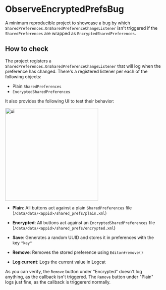 # ObserveEncryptedPrefsBug
A minimum reproducible project to showcase a bug by which `SharedPreferences.OnSharedPreferenceChangeListener`
isn't triggered if the `SharedPreferences` are wrapped as `EncryptedSharedPreferences`.

## How to check

The project registers a `SharedPreferences.OnSharedPreferenceChangeListener` that will log when the preference has changed. There's a registered listener per each of the following objects:
* Plain `SharedPreferences`
* `EncryptedSharedPreferences`

It also provides the following UI to test their behavior:

<img src="https://user-images.githubusercontent.com/1465685/157737031-6098947d-a532-48aa-9f3f-587cbea355c8.png" alt="ui" width="300"/>

* **Plain**: All buttons act against a plain `SharedPreferences` file (`/data/data/<appid>/shared_prefs/plain.xml`)
* **Encrypted**: All buttons act against an `EncryptedSharedPreferences` file (`/data/data/<appid>/shared_prefs/encrypted.xml`)


* **Save**: Generates a random UUID and stores it in preferences with the key `"key"`
* **Remove**: Removes the stored preference using `Editor#remove()`
* **Log current**: Logs the current value in Logcat

As you can verify, the `Remove` button under "Encrypted" doesn't log anything, as the callback isn't triggered.
The `Remove` button under "Plain" logs just fine, as the callback is triggererd normally.
